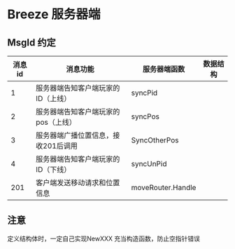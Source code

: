 # Breeze 服务器端

## MsgId 约定

| 消息id  | 消息功能  | 服务器端函数 | 数据结构 | 
| ----   | ----     |  ---- | ---- |
| 1      |   服务器端告知客户端玩家的ID（上线）                   |   syncPid  | |
| 2      |   服务器端告知客户端玩家的pos（上线）                  |   syncPos  | |
| 3      |   服务器端广播位置信息，接收201后调用                  |   SyncOtherPos | |
| 4      |   服务器端告知客户端玩家的ID（下线）                   |   syncUnPid  | |
| 201    |   客户端发送移动请求和位置信息                        |   moveRouter.Handle | |

## 注意

定义结构体时，一定自己实现NewXXX 充当构造函数，防止空指针错误
